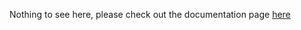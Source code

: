 Nothing to see here, please check out the documentation page [here](http://apolzon.github.com/gsbb/)
